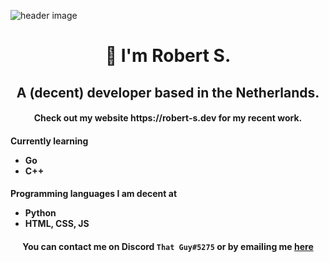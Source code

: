 ![header image](https://i.imgur.com/qWncCzY.png)

<h1 align="center" style="font-weight: bold;">👋 I'm Robert S.</h1>
<h2 align="center">A (decent) developer based in the Netherlands.</h2>
<h4 align="center">Check out my website https://robert-s.dev for my recent work.</h4>
<h4>Currently learning <ul><li>Go</li><li>C++</li></ul></h4>
<h4>Programming languages I am decent at <ul><li>Python</li><li>HTML, CSS, JS</li></ul></h4>
<h4 align="center">You can contact me on Discord <code>That Guy#5275</code> or by emailing me <a href="mailto:admin@robert-s.dev">here</a></h4>
